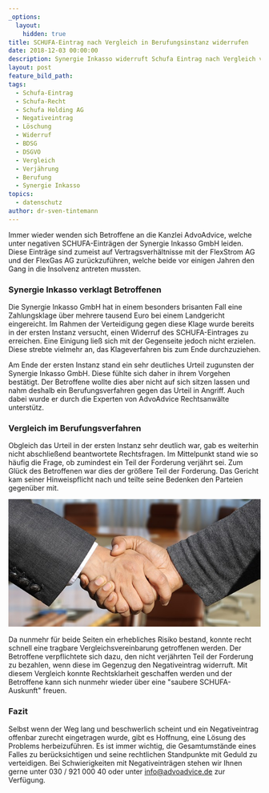 ```yaml
---
_options:
  layout:
    hidden: true
title: SCHUFA-Eintrag nach Vergleich in Berufungsinstanz widerrufen
date: 2018-12-03 00:00:00
description: Synergie Inkasso widerruft Schufa Eintrag nach Vergleich vor OLG Oldenburg
layout: post
feature_bild_path:
tags:
  - Schufa-Eintrag
  - Schufa-Recht
  - Schufa Holding AG
  - Negativeintrag
  - Löschung
  - Widerruf
  - BDSG
  - DSGVO
  - Vergleich
  - Verjährung
  - Berufung
  - Synergie Inkasso
topics:
  - datenschutz
author: dr-sven-tintemann
---
```


Immer wieder wenden sich Betroffene an die Kanzlei AdvoAdvice, welche unter negativen SCHUFA-Eintr&auml;gen der Synergie Inkasso GmbH leiden. Diese Eintr&auml;ge sind zumeist auf Vertragsverh&auml;ltnisse mit der FlexStrom AG und der FlexGas AG zur&uuml;ckzuf&uuml;hren, welche beide vor einigen Jahren den Gang in die Insolvenz antreten mussten.

### Synergie Inkasso verklagt Betroffenen

Die Synergie Inkasso GmbH hat in einem besonders brisanten Fall eine Zahlungsklage &uuml;ber mehrere tausend Euro bei einem Landgericht eingereicht. Im Rahmen der Verteidigung gegen diese Klage wurde bereits in der ersten Instanz versucht, einen Widerruf des SCHUFA-Eintrages zu erreichen. Eine Einigung lie&szlig; sich mit der Gegenseite jedoch nicht erzielen. Diese strebte vielmehr an, das Klageverfahren bis zum Ende durchzuziehen.

Am Ende der ersten Instanz stand ein sehr deutliches Urteil zugunsten der Synergie Inkasso GmbH. Diese f&uuml;hlte sich daher in ihrem Vorgehen best&auml;tigt. Der Betroffene wollte dies aber nicht auf sich sitzen lassen und nahm deshalb ein Berufungsverfahren gegen das Urteil in Angriff. Auch dabei wurde er durch die Experten von AdvoAdvice Rechtsanw&auml;lte unterst&uuml;tz.

### Vergleich im Berufungsverfahren

Obgleich das Urteil in der ersten Instanz sehr deutlich war, gab es weiterhin nicht abschlie&szlig;end beantwortete Rechtsfragen. Im Mittelpunkt stand wie so h&auml;ufig die Frage, ob zumindest ein Teil der Forderung verj&auml;hrt sei. Zum Gl&uuml;ck des Betroffenen war dies der gr&ouml;&szlig;ere Teil der Forderung. Das Gericht kam seiner Hinweispflicht nach und teilte seine Bedenken den Parteien gegen&uuml;ber mit.

![Handshake - Foto Pixabay](/uploads/shaking-hands-3091906-640.jpg "Vergleich vor OLG Oldenburg geschlossen")

Da nunmehr f&uuml;r beide Seiten ein erhebliches Risiko bestand, konnte recht schnell eine tragbare Vergleichsvereinbarung getroffenen werden. Der Betroffene verpflichtete sich dazu, den nicht verj&auml;hrten Teil der Forderung zu bezahlen, wenn diese im Gegenzug den Negativeintrag widerruft. Mit diesem Vergleich konnte Rechtsklarheit geschaffen werden und der Betroffene kann sich nunmehr wieder &uuml;ber eine "saubere SCHUFA-Auskunft" freuen.

### Fazit

Selbst wenn der Weg lang und beschwerlich scheint und ein Negativeintrag offenbar zurecht eingetragen wurde, gibt es Hoffnung, eine L&ouml;sung des Problems herbeizuf&uuml;hren. Es ist immer wichtig, die Gesamtumst&auml;nde eines Falles zu ber&uuml;cksichtigen und seine rechtlichen Standpunkte mit Geduld zu verteidigen. Bei Schwierigkeiten mit Negativeintr&auml;gen stehen wir Ihnen gerne unter 030 / 921 000 40 oder unter info@advoadvice.de zur Verf&uuml;gung.